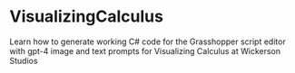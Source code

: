 # VisualizingCalculus
Learn how to generate working C# code for the Grasshopper script editor with gpt-4 image and text prompts for Visualizing Calculus at Wickerson Studios
